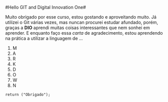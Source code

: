 

#Hello GIT and Digital Innovation One#

Muito obrigado por esse curso, estou gostando e aproveitando muito. Já utilizei o Git várias vezes, mas nuncan procurei estudar afundado, porém, graças a **DIO** aprendi muitas coisas interessantes que nem sonhei em aprender. E enquanto faço essa *carta* de agradecimento, estou aprendendo na prática a utilizar a linguagem de ...

1. M
2. A
3. R
4. K
5. D
6. O
7. W
8. N

`return ("Obrigado");`
